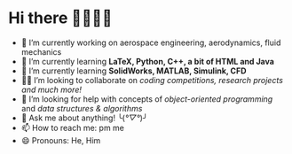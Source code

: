 # Hi there 👨🏻‍💻👋

- 🔭 I’m currently working on aerospace engineering, aerodynamics, fluid mechanics
- 🌱 I’m currently learning **LaTeX, Python, C++, a bit of HTML and Java**  
- 🤯 I’m currently learning **SolidWorks, MATLAB, Simulink, CFD**
- 💪🏻 I’m looking to collaborate on _coding competitions, research projects and much more!_
- 🤔 I’m looking for help with concepts of _object-oriented programming_ and _data structures & algorithms_
- 💬 Ask me about anything! ╰(*°▽°*)╯
- 📫 How to reach me: pm me
- 😄 Pronouns: He, Him
